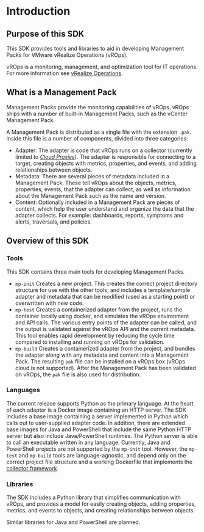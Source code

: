 Introduction
============
## Purpose of this SDK
This SDK provides tools and libraries to aid in developing Management Packs for VMware vRealize Operations (vROps).

vROps is a monitoring, management, and optimization tool for IT operations. For more information see [vRealize Operations](https://www.vmware.com/products/vrealize-operations.html).

## What is a Management Pack
Management Packs provide the monitoring capabilities of vROps. vROps ships with a number of built-in Management Packs, such as the vCenter Management Pack.

A Management Pack is distributed as a single file with the extension `.pak`. Inside this file is a number of components, divided into three categories:
* Adapter: The adapter is code that vROps runs on a collector (currently limited to [_Cloud Proxies_](https://docs.vmware.com/en/vRealize-Operations/8.6/com.vmware.vcom.vapp.doc/GUID-7C52B725-4675-4A58-A0AF-6246AEFA45CD.html)). The adapter is responsible for connecting to a target, creating objects with metrics, properties, and events, and adding relationships between objects.
* Metadata: There are several pieces of metadata included in a Management Pack. These tell vROps about the objects, metrics, properties, events, that the adapter can collect, as well as information about the Management Pack such as the name and version.
* Content: Optionally included in a Management Pack are pieces of content, which help the user understand and organize the data that the adapter collects. For example: dashboards, reports, symptoms and alerts, traversals, and policies.

## Overview of this SDK
### Tools
This SDK contains three main tools for developing Management Packs.
* `mp-init` Creates a new project. This creates the correct project directory structure for use with the other tools, and includes a template/sample adapter and metadata that can be modified (used as a starting point) or overwritten with new code.
* `mp-test` Creates a containerized adapter from the project, runs the container locally using docker, and simulates the vROps environment and API calls. The various entry points of the adapter can be called, and the output is validated against the vROps API and the current metadata. This tool enables rapid development by reducing the cycle time compared to installing and running on vROps for validation.
* `mp-build` Creates a containerized adapter from the project, and bundles the adapter along with any metadata and content into a Management Pack. The resulting `pak` file can be installed on a vROps box (vROps cloud is not supported). After the Management Pack has been validated on vROps, the `pak` file is also used for distribution.
### Languages
The current release supports Python as the primary language. At the heart of each adapter is a Docker image containing
an HTTP server. The SDK includes a base image containing a server implemented in Python which calls out to user-supplied
adapter code. In addition, there are extended base images for Java and PowerShell that include the same Python HTTP
server but also include Java/PowerShell runtimes. The Python server is able to call an executable written in any
language. Currently, Java and PowerShell projects are not supported by the `mp-init` tool. However, the `mp-test`
and `mp-build` tools are language-agnostic, and depend only on the correct project file structure and a working
Dockerfile that implements
the [collector framework](../vrealize_operations_integration_sdk/api/vrops-collector-fwk2-openapi.json).
### Libraries
The SDK includes a Python library that simplifies communication with vROps, and provides a model for easily creating objects, adding properties, metrics, and events to objects, and creating relationships between objects.

Similar libraries for Java and PowerShell are planned.